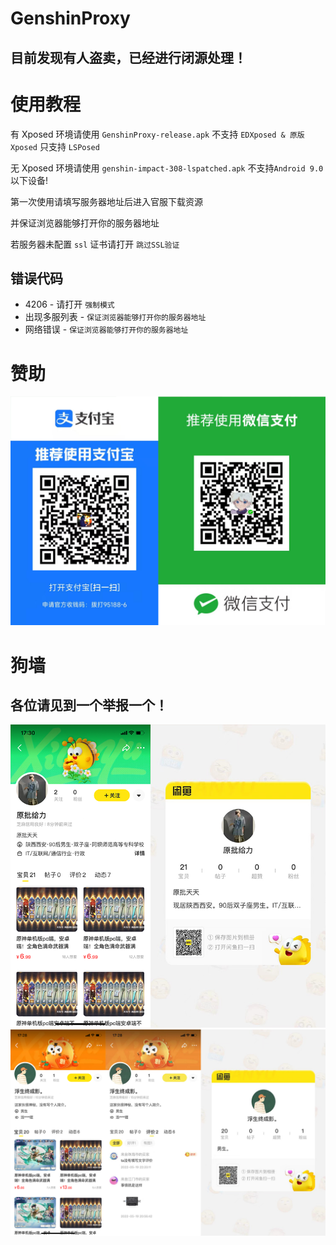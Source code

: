 # GenshinProxy

## 目前发现有人盗卖，已经进行闭源处理！

# 使用教程

有 Xposed 环境请使用 `GenshinProxy-release.apk` 不支持 `EDXposed & 原版Xposed` 只支持 `LSPosed`

无 Xposed 环境请使用 `genshin-impact-308-lspatched.apk` 不支持`Android 9.0`以下设备!

第一次使用请填写服务器地址后进入官服下载资源

并保证浏览器能够打开你的服务器地址

若服务器未配置 `ssl` 证书请打开 `跳过SSL验证`

## 错误代码

- 4206 - 请打开 `强制模式`
- 出现多服列表 - `保证浏览器能够打开你的服务器地址`
- 网络错误 - `保证浏览器能够打开你的服务器地址`

# 赞助

![](image/qrcode.png)

# 狗墙

## 各位请见到一个举报一个！

![](image/sb2.png)
![](image/sb.png)
